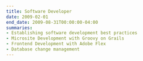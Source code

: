 ```yaml
--- 
title: Software Developer
date: 2009-02-01
end_date: 2009-08-31T00:00:00-04:00
summaries: 
- Establishing software development best practices
- Microsite Development with Groovy on Grails
- Frontend Development with Adobe Flex
- Database change management
---
```



